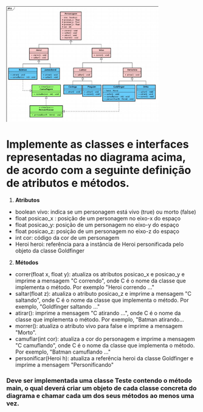 <img src="img/trabalho7.jpg" width=400>

# Implemente	as classes	e	interfaces	representadas no	diagrama	acima,	de	acordo	com	a	seguinte	definição	de	atributos	e	métodos.
1.	**Atributos**
* boolean	vivo:	indica	se	um	personagem	está vivo	(true)	ou	morto	(false)
* float	posicao_x	:	posição	de	um	personagem	no	eixo-x	do	espaço
* float	posicao_y:	posição	de	um	personagem	no	eixo-y	do	espaço
* float	posicao_z:	posição	de	um	personagem	no	eixo-z	do	espaço
* int	cor: código da	cor	de	um personagem
* Heroi	heroi:	referência	para	a	instância	de	Heroi	personificada	pelo	objeto	da	classe	Goldfinger
2.	**Métodos**
* correr(float	x,	float	y):	atualiza os atributos	posicao_x	e	posicao_y e imprime	a	mensagem "C	correndo",	onde C é	o	nome	da	classe	que	implementa	o	método.	Por	exemplo "Heroi correndo ..."
* saltar(float	z):	atualiza	o	atributo posicao_z e imprime	a	mensagem "C saltando", onde	C é	o	nome	da	classe	que	implementa o método. Por exemplo, "Goldfinger saltando ..."
* atirar():	imprime	a	mensagem	"C atirando	...",	onde	C é	o	nome	da	classe que	implementa	o	método.	Por	exemplo,	"Batman atirando...
* morrer():	atualiza	o	atributo	vivo	para	false e	imprime	a	mensagem "Morto".
* camuflar(int	cor):	atualiza	a	cor	do	personagem	e imprime	a	mensagem	
"C	camuflando",		onde	C é	o	nome	da	classe	que	implementa	o	método.	
Por	exemplo,	"Batman camuflando ..."
* personificar(Heroi	h):	atualiza	a	referência	heroi	da	classe	Goldfinger	e	
imprime	a	mensagem	"Personificando"

### Deve	ser	implementada uma	classe	Teste	contendo	o	método	main,	o	qual	deverá criar	um	objeto	de	cada	classe	concreta	do	diagrama	e	chamar	cada	um	dos	seus métodos	ao	menos	uma	vez.